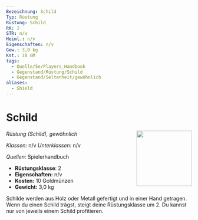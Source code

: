```yaml
---
Bezeichnung: Schild
Typ: Rüstung
Rüstung: Schild
RK: 2
STR: n/v
Heiml.: n/v
Eigenschaften: n/v
Gew.: 3,0 kg
Kst.: 10 GM
tags:
  - Quelle/5e/Players_Handbook
  - Gegenstand/Rüstung/Schild
  - Gegenstand/Seltenheit/gewöhnlich
aliases:
  - Shield
---
```

# Schild
*Rüstung (Schild), gewöhnlich*
<img src="Symbolik/Gegenstände.webp" align="right" width="150">

_Klassen:_ n/v 
_Unterklassen:_  n/v

_Quellen:_ Spielerhandbuch

- **Rüstungsklasse**: 2
- **Eigenschaften:** n/v
- **Kosten:** 10 Goldmünzen
- **Gewicht:** 3,0 kg

Schilde werden aus Holz oder Metall gefertigt und in einer Hand getragen. Wenn du einen Schild trägst, steigt deine Rüstungsklasse um 2. Du kannst nur von jeweils einem Schild profitieren.